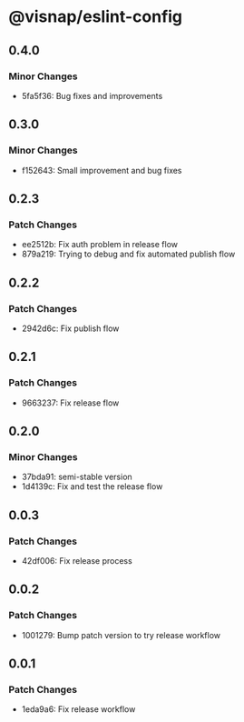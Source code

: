 # @visnap/eslint-config

## 0.4.0

### Minor Changes

- 5fa5f36: Bug fixes and improvements

## 0.3.0

### Minor Changes

- f152643: Small improvement and bug fixes

## 0.2.3

### Patch Changes

- ee2512b: Fix auth problem in release flow
- 879a219: Trying to debug and fix automated publish flow

## 0.2.2

### Patch Changes

- 2942d6c: Fix publish flow

## 0.2.1

### Patch Changes

- 9663237: Fix release flow

## 0.2.0

### Minor Changes

- 37bda91: semi-stable version
- 1d4139c: Fix and test the release flow

## 0.0.3

### Patch Changes

- 42df006: Fix release process

## 0.0.2

### Patch Changes

- 1001279: Bump patch version to try release workflow

## 0.0.1

### Patch Changes

- 1eda9a6: Fix release workflow
